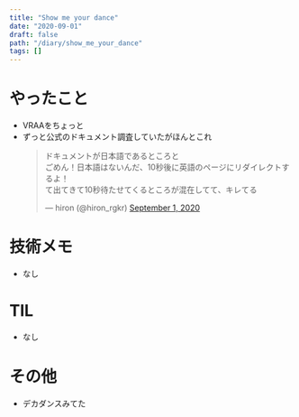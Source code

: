```yaml
---
title: "Show me your dance"
date: "2020-09-01"
draft: false
path: "/diary/show_me_your_dance"
tags: []
---
```


# やったこと

+ VRAAをちょっと
+ ずっと公式のドキュメント調査していたがほんとこれ
  <blockquote class="twitter-tweet"><p lang="ja" dir="ltr">ドキュメントが日本語であるところと<br>ごめん！日本語はないんだ、10秒後に英語のページにリダイレクトするよ！<br>て出てきて10秒待たせてくるところが混在してて、キレてる</p>&mdash; hiron (@hiron_rgkr) <a href="https://twitter.com/hiron_rgkr/status/1300608947175346177?ref_src=twsrc%5Etfw">September 1, 2020</a></blockquote> <script async src="https://platform.twitter.com/widgets.js" charset="utf-8"></script>

# 技術メモ

+ なし

# TIL

+ なし

# その他

+ デカダンスみてた
